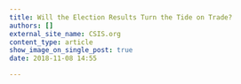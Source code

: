 ```yaml
---
title: Will the Election Results Turn the Tide on Trade?
authors: []
external_site_name: CSIS.org
content_type: article
show_image_on_single_post: true
date: 2018-11-08 14:55

---
```

